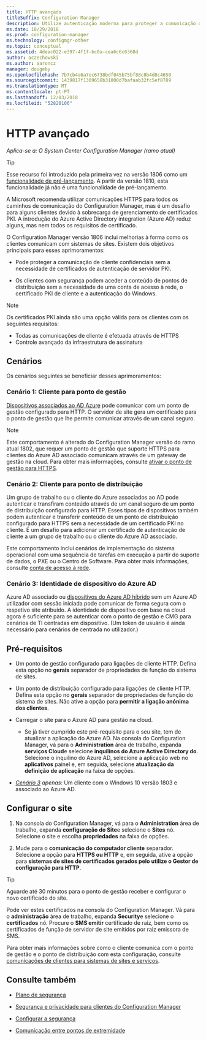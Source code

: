 ```yaml
---
title: HTTP avançado
titleSuffix: Configuration Manager
description: Utilize autenticação moderna para proteger a comunicação de cliente sem a necessidade de certificados PKI.
ms.date: 10/29/2018
ms.prod: configuration-manager
ms.technology: configmgr-other
ms.topic: conceptual
ms.assetid: 4deac022-e397-4f1f-bc0a-cea6c6c6368d
author: aczechowski
ms.author: aaroncz
manager: dougeby
ms.openlocfilehash: 7b7cb4a6a7ec6738bdf045b75bf88c8b4d8c4650
ms.sourcegitcommit: 1439817f1309658b31008d7bafaab32fc5ef8789
ms.translationtype: MT
ms.contentlocale: pt-PT
ms.lasthandoff: 12/03/2018
ms.locfileid: "52820106"
---
```

# <a name="enhanced-http"></a>HTTP avançado

*Aplica-se a: O System Center Configuration Manager (ramo atual)*

<!--1356889,1358460-->

> [!Tip]  
> Esse recurso foi introduzido pela primeira vez na versão 1806 como um [funcionalidade de pré-lançamento](/sccm/core/servers/manage/pre-release-features). A partir da versão 1810, esta funcionalidade já não é uma funcionalidade de pré-lançamento.  


A Microsoft recomenda utilizar comunicações HTTPS para todos os caminhos de comunicação do Configuration Manager, mas é um desafio para alguns clientes devido à sobrecarga de gerenciamento de certificados PKI. A introdução do Azure Active Directory integration (Azure AD) reduz alguns, mas nem todos os requisitos de certificado. 

O Configuration Manager versão 1806 inclui melhorias à forma como os clientes comunicam com sistemas de sites. Existem dois objetivos principais para esses aprimoramentos:  

- Pode proteger a comunicação de cliente confidenciais sem a necessidade de certificados de autenticação de servidor PKI.  

- Os clientes com segurança podem aceder a conteúdo de pontos de distribuição sem a necessidade de uma conta de acesso à rede, o certificado PKI de cliente e a autenticação do Windows.  

> [!Note]  
> Os certificados PKI ainda são uma opção válida para os clientes com os seguintes requisitos:   
> - Todas as comunicações de cliente é efetuada através de HTTPS  
> - Controle avançado da infraestrutura de assinatura  


## <a name="bkmk_scenario"></a> Cenários

Os cenários seguintes se beneficiar desses aprimoramentos:  


### <a name="bkmk_scenario1"></a> Cenário 1: Cliente para ponto de gestão
<!--1356889-->

[Dispositivos associados ao AD Azure](https://docs.microsoft.com/azure/active-directory/device-management-introduction#azure-ad-joined-devices) pode comunicar com um ponto de gestão configurado para HTTP. O servidor de site gera um certificado para o ponto de gestão que lhe permite comunicar através de um canal seguro.   

> [!Note]  
> Este comportamento é alterado do Configuration Manager versão do ramo atual 1802, que requer um ponto de gestão que suporte HTTPS para clientes do Azure AD associado comunicam através de um gateway de gestão na cloud. Para obter mais informações, consulte [ativar o ponto de gestão para HTTPS](/sccm/core/clients/manage/cmg/certificates-for-cloud-management-gateway#bkmk_mphttps).  


### <a name="bkmk_scenario2"></a> Cenário 2: Cliente para ponto de distribuição
<!--1358228-->

Um grupo de trabalho ou o cliente do Azure associados ao AD pode autenticar e transfiram conteúdo através de um canal seguro de um ponto de distribuição configurado para HTTP. Esses tipos de dispositivos também podem autenticar e transferir conteúdo de um ponto de distribuição configurado para HTTPS sem a necessidade de um certificado PKI no cliente. É um desafio para adicionar um certificado de autenticação de cliente a um grupo de trabalho ou o cliente do Azure AD associado.

Este comportamento inclui cenários de implementação do sistema operacional com uma sequência de tarefas em execução a partir do suporte de dados, o PXE ou o Centro de Software. Para obter mais informações, consulte [conta de acesso à rede](/sccm/core/plan-design/hierarchy/accounts#network-access-account).<!--1358278-->


### <a name="bkmk_scenario3"></a> Cenário 3: Identidade de dispositivo do Azure AD 
<!--1358460-->

Azure AD associado ou [dispositivos do Azure AD híbrido](https://docs.microsoft.com/azure/active-directory/device-management-introduction#hybrid-azure-ad-joined-devices) sem um Azure AD utilizador com sessão iniciada pode comunicar de forma segura com o respetivo site atribuído. A identidade de dispositivo com base na cloud agora é suficiente para se autenticar com o ponto de gestão e CMG para cenários de TI centradas em dispositivo. (Um token de usuário é ainda necessário para cenários de centrada no utilizador.)  


## <a name="prerequisites"></a>Pré-requisitos  

- Um ponto de gestão configurado para ligações de cliente HTTP. Defina esta opção no **gerais** separador de propriedades de função do sistema de sites.  

- Um ponto de distribuição configurado para ligações de cliente HTTP. Defina esta opção no **gerais** separador de propriedades de função do sistema de sites. Não ative a opção para **permitir a ligação anónima dos clientes**.  

- Carregar o site para o Azure AD para gestão na cloud.  

    - Se já tiver cumprido este pré-requisito para o seu site, tem de atualizar a aplicação do Azure AD. Na consola do Configuration Manager, vá para o **Administration** área de trabalho, expanda **serviços Cloud**e selecione **inquilinos do Azure Active Directory do**. Selecione o inquilino do Azure AD, selecione a aplicação web no **aplicativos** painel e, em seguida, selecione **atualização da definição de aplicação** na faixa de opções.  

- *[Cenário 3](#bkmk_scenario3) apenas*: Um cliente com o Windows 10 versão 1803 e associado ao Azure AD. 



## <a name="configure-the-site"></a>Configurar o site

1. Na consola do Configuration Manager, vá para o **Administration** área de trabalho, expanda **configuração do Site**e selecione o **Sites** nó. Selecione o site e escolha **propriedades** na faixa de opções.  

2. Mude para o **comunicação do computador cliente** separador. Selecione a opção para **HTTPS ou HTTP** e, em seguida, ative a opção para **sistemas de sites de certificados gerados pelo utilize o Gestor de configuração para HTTP**.  

> [!Tip]
> Aguarde até 30 minutos para o ponto de gestão receber e configurar o novo certificado do site.

Pode ver estes certificados na consola do Configuration Manager. Vá para o **administração** área de trabalho, expanda **Security**e selecione o **certificados** nó. Procure o **SMS emitir** certificado de raiz, bem como os certificados de função de servidor de site emitidos por raiz emissora de SMS.

Para obter mais informações sobre como o cliente comunica com o ponto de gestão e o ponto de distribuição com esta configuração, consulte [comunicações de clientes para sistemas de sites e serviços](/sccm/core/plan-design/hierarchy/communications-between-endpoints#Planning_Client_to_Site_System).



## <a name="see-also"></a>Consulte também
- [Plano de segurança](/sccm/core/plan-design/security/plan-for-security)  

- [Segurança e privacidade para clientes do Configuration Manager](/sccm/core/clients/deploy/plan/security-and-privacy-for-clients)  

- [Configurar a segurança](/sccm/core/plan-design/security/configure-security)  

- [Comunicação entre pontos de extremidade](/sccm/core/plan-design/hierarchy/communications-between-endpoints)  

